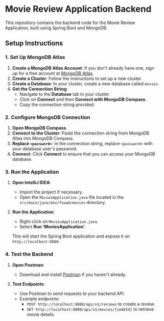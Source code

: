 # Movie Review Application Backend

This repository contains the backend code for the Movie Review Application, built using Spring Boot and MongoDB.

## Setup Instructions

### 1. Set Up MongoDB Atlas

1. **Create a MongoDB Atlas Account**: If you don't already have one, sign up for a free account at [MongoDB Atlas](https://www.mongodb.com/cloud/atlas).
2. **Create a Cluster**: Follow the instructions to set up a new cluster.
3. **Create a Database**: In your cluster, create a new database called `movies`.
4. **Get the Connection String**:
   - Navigate to the **Database** tab in your cluster.
   - Click on **Connect** and then **Connect with MongoDB Compass**.
   - Copy the connection string provided.

### 2. Configure MongoDB Connection

1. **Open MongoDB Compass**.
2. **Connect to the Cluster**: Paste the connection string from MongoDB Atlas into MongoDB Compass.
3. **Replace `<password>`**: In the connection string, replace `<password>` with your database user's password.
4. **Connect**: Click **Connect** to ensure that you can access your MongoDB database.

### 3. Run the Application

1. **Open IntelliJ IDEA**:
   - Import the project if necessary.
   - Open the `MoviesApplication.java` file located in the `src/main/java/dev/fswad/movies` directory.

2. **Run the Application**:
   - Right-click on `MoviesApplication.java`.
   - Select **Run 'MoviesApplication'**.

   This will start the Spring Boot application and expose it on `http://localhost:8080`.

### 4. Test the Backend

1. **Open Postman**:
   - Download and install [Postman](https://www.postman.com/) if you haven't already.

2. **Test Endpoints**:
   - Use Postman to send requests to your backend API.
   - Example endpoints:
     - `POST http://localhost:8080/api/v1/reviews` to create a review.
     - `GET http://localhost:8080/api/v1/movies/{imdbId}` to retrieve movie details.
